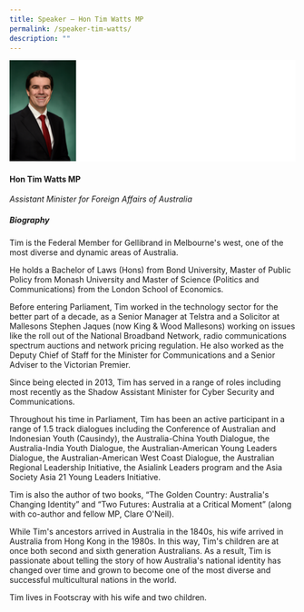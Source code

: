 ```yaml
---
title: Speaker – Hon Tim Watts MP
permalink: /speaker-tim-watts/
description: ""
---
```

![](/images/Speakers/Tim%20Watts.jpg)

#### **Hon Tim Watts MP**

*Assistant Minister for Foreign Affairs of Australia*

##### **Biography**
Tim is the Federal Member for Gellibrand in Melbourne's west, one of the most diverse and dynamic areas of Australia.

He holds a Bachelor of Laws (Hons) from Bond University, Master of Public Policy from Monash University and Master of Science (Politics and Communications) from the London School of Economics.

Before entering Parliament, Tim worked in the technology sector for the better part of a decade, as a Senior Manager at Telstra and a Solicitor at Mallesons Stephen Jaques (now King & Wood Mallesons) working on issues like the roll out of the National Broadband Network, radio communications spectrum auctions and network pricing regulation. He also worked as the Deputy Chief of Staff for the Minister for Communications and a Senior Adviser to the Victorian Premier.

Since being elected in 2013, Tim has served in a range of roles including most recently as the Shadow Assistant Minister for Cyber Security and Communications.

Throughout his time in Parliament, Tim has been an active participant in a range of 1.5 track dialogues including the Conference of Australian and Indonesian Youth (Causindy), the Australia-China Youth Dialogue, the Australia-India Youth Dialogue, the Australian-American Young Leaders Dialogue, the Australian-American West Coast Dialogue, the Australian Regional Leadership Initiative, the Asialink Leaders program and the Asia Society Asia 21 Young Leaders Initiative.

Tim is also the author of two books, “The Golden Country: Australia's Changing Identity” and “Two Futures: Australia at a Critical Moment” (along with co-author and fellow MP, Clare O'Neil).

While Tim's ancestors arrived in Australia in the 1840s, his wife arrived in Australia from Hong Kong in the 1980s. In this way, Tim's children are at once both second and sixth generation Australians. As a result, Tim is passionate about telling the story of how Australia's national identity has changed over time and grown to become one of the most diverse and successful multicultural nations in the world.

Tim lives in Footscray with his wife and two children.